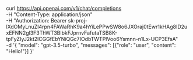 curl https://api.openai.com/v1/chat/completions \
  -H "Content-Type: application/json" \
  -H "Authorization: Bearer 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" \
  -d '{
    "model": "gpt-3.5-turbo",
    "messages": [{"role": "user", "content": "Hello!"}]
  }'